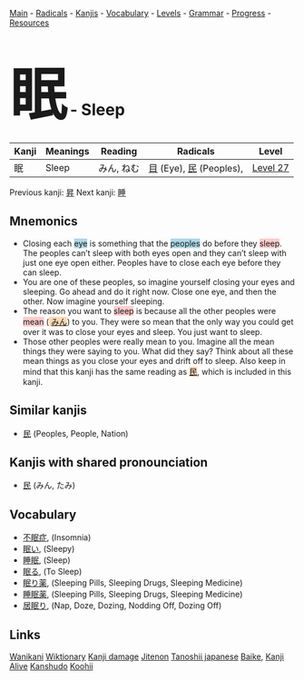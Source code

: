 <style> bigfont {font-size: 100px}</style>
[Main](../README.md) -
[Radicals](../radicals.md) -
[Kanjis](../kanjis.md) -
[Vocabulary](../vocabulary.md) -
[Levels](../levels.md) -
[Grammar](../grammar.md) - 
[Progress](../progress.md) -
[Resources](../resources.md)
# <bigfont> 眠</bigfont> - Sleep 

| Kanji | Meanings | Reading | Radicals | Level |
| --- | --- | --- | --- | --- |
| 眠 | Sleep | みん, ねむ | [目](../radicals/目.md) (Eye), [民](../radicals/民.md) (Peoples),  | [Level 27](../levels/wk_level27.md) |

Previous kanji: [昇](昇.md) Next kanji: [睡](睡.md) 

## Mnemonics
 * Closing each <span style="background-color:#ADD8E6"> eye</span> is something that the <span style="background-color:#ADD8E6"> peoples</span> do before they <span style="background-color:#ffcccb"> sleep</span>. The peoples can’t sleep with both eyes open and they can’t sleep with just one eye open either. Peoples have to close each eye before they can sleep.
* You are one of these peoples, so imagine yourself closing your eyes and sleeping. Go ahead and do it right now. Close one eye, and then the other. Now imagine yourself sleeping.
* The reason you want to <span style="background-color:#ffcccb"> sleep</span> is because all the other peoples were <span style="background-color:#ffcccb"> mean</span> (<span style="background-color:#fed8b1"> [みん](https://jisho.org/search/みん)</span>) to you. They were so mean that the only way you could get over it was to close your eyes and sleep. You just want to sleep.
* Those other peoples were really mean to you. Imagine all the mean things they were saying to you. What did they say? Think about all these mean things as you close your eyes and drift off to sleep. Also keep in mind that this kanji has the same reading as <span style="background-color:#fed8b1"> [民](https://jisho.org/search/民)</span>, which is included in this kanji.


## Similar kanjis
 * [民](民.md) (Peoples, People, Nation)



## Kanjis with shared pronounciation
 * [民](民.md) (みん, たみ)



## Vocabulary
 * [不眠症](../vocabulary/眠.md), (Insomnia)
* [眠い](../vocabulary/眠.md), (Sleepy)
* [睡眠](../vocabulary/眠.md), (Sleep)
* [眠る](../vocabulary/眠.md), (To Sleep)
* [眠り薬](../vocabulary/眠.md), (Sleeping Pills, Sleeping Drugs, Sleeping Medicine)
* [睡眠薬](../vocabulary/眠.md), (Sleeping Pills, Sleeping Drugs, Sleeping Medicine)
* [居眠り](../vocabulary/眠.md), (Nap, Doze, Dozing, Nodding Off, Dozing Off)




## Links 


[Wanikani](https://www.wanikani.com/kanji/眠)
[Wiktionary](https://en.wiktionary.org/wiki/眠)
[Kanji damage](http://www.kanjidamage.com/kanji/search?utf8=✓&q=眠)
[Jitenon](https://jitenon.com/kanji/眠)
[Tanoshii japanese](https://www.tanoshiijapanese.com/dictionary/kanji.cfm?k=眠)
[Baike](https://baike.baidu.com/item/眠),
[Kanji Alive](https://app.kanjialive.com/眠)
[Kanshudo](https://www.kanshudo.com/searchmn?q=眠)
[Koohii](https://kanji.koohii.com/study/kanji/眠)
